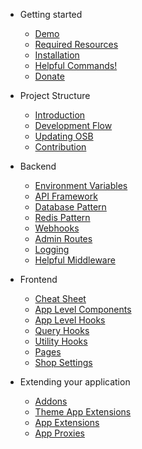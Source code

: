 - Getting started
  - [Demo](./getting-started/demo.md)
  - [Required Resources](./getting-started/required-resources.md)
  - [Installation](./getting-started/installation.md)
  - [Helpful Commands!](./getting-started/helpful-commands.md)
  - [Donate](./getting-started/donate.md)

- Project Structure
  - [Introduction](./project-structure/introduction.md)
  - [Development Flow](./project-structure/development-flow.md)
  - [Updating OSB](./project-structure/updating-osb.md)
  - [Contribution](./project-structure/contribution.md)

- Backend
  - [Environment Variables](./backend/env.md)
  - [API Framework](./backend/api-framework.md)
  - [Database Pattern](./backend/database-pattern.md)
  - [Redis Pattern](./backend/redis.md)
  - [Webhooks](./backend/webhooks.md)
  - [Admin Routes](./backend/admin.md)
  - [Logging](./backend/logging.md)
  - [Helpful Middleware](./backend/middleware.md)

- Frontend
  - [Cheat Sheet](./frontend/cheat-sheet.md)
  - [App Level Components](./frontend/app-level-components.md)
  - [App Level Hooks](./frontend/app-level-hooks.md)
  - [Query Hooks](./frontend/query-hooks.md)
  - [Utility Hooks](./frontend/utility-hooks.md)
  - [Pages](./frontend/pages.md)
  - [Shop Settings](./frontend/shop-settings.md)

- Extending your application
  - [Addons](./extending-your-application/addons.md)
  - [Theme App Extensions](./extending-your-application/theme-app-extensions.md)
  - [App Extensions](./extending-your-application/app-extensions.md)
  - [App Proxies](./extending-your-application/app-proxies.md)
